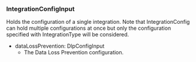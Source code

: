 ### IntegrationConfigInput
Holds the configuration of a single integration. Note that IntegrationConfig
 can hold multiple configurations at once but only the configuration specified
 with IntegrationType will be considered.

- dataLossPrevention: DlpConfigInput
  - The Data Loss Prevention configuration.

